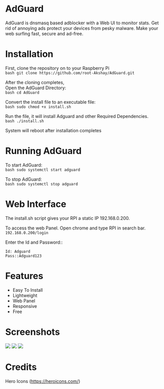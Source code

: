 # AdGuard
AdGuard is dnsmasq based adblocker with a Web UI to monitor stats. Get rid of annoying ads protect your devices from pesky malware. Make your web surfing fast, secure and ad-free.

# Installation
First, clone the repository on to your Raspberry Pi  
```bash git clone https://github.com/root-Akshay/AdGuard.git ```  

After the cloning completes,    
Open the AdGuard Directory:  
```bash cd AdGuard ```  

Convert the install file to an executable file:\
```bash sudo chmod +x install.sh ```  

Run the file, it will install Adguard and other Required Dependencies.  
```bash ./install.sh ```  

System will reboot after installation completes  

# Running AdGuard  
To start AdGuard:  
```bash sudo systemctl start adguard ```  

To stop AdGuard:  
```bash sudo systemctl stop adguard ```  

# Web Interface  
The install.sh script gives your RPI a static IP 192.168.0.200.  

To access the web Panel. Open chrome and type RPI in search bar.  
``` 192.168.0.200/login ```  

Enter the Id and Password::  
```
Id: Adguard
Pass::Adguard123
```
# Features
* Easy To Install 
* Lightweight 
* Web Panel 
* Responsive 
* Free 


# Screenshots
![](Screenshots/Login.png) ![](Screenshots/Stats2.png) ![](Screenshots/Stats3.png)

# Credits
Hero Icons (https://heroicons.com/) 

